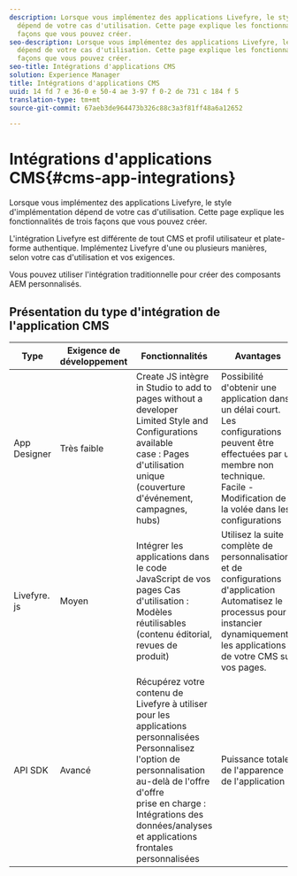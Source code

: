 ```yaml
---
description: Lorsque vous implémentez des applications Livefyre, le style d'implémentation
  dépend de votre cas d'utilisation. Cette page explique les fonctionnalités de trois
  façons que vous pouvez créer.
seo-description: Lorsque vous implémentez des applications Livefyre, le style d'implémentation
  dépend de votre cas d'utilisation. Cette page explique les fonctionnalités de trois
  façons que vous pouvez créer.
seo-title: Intégrations d'applications CMS
solution: Experience Manager
title: Intégrations d'applications CMS
uuid: 14 fd 7 e 36-0 e 50-4 ae 3-97 f 0-2 de 731 c 184 f 5
translation-type: tm+mt
source-git-commit: 67aeb3de964473b326c88c3a3f81ff48a6a12652

---
```



# Intégrations d'applications CMS{#cms-app-integrations}

Lorsque vous implémentez des applications Livefyre, le style d'implémentation dépend de votre cas d'utilisation. Cette page explique les fonctionnalités de trois façons que vous pouvez créer.

L'intégration Livefyre est différente de tout CMS et profil utilisateur et plate-forme authentique. Implémentez Livefyre d'une ou plusieurs manières, selon votre cas d'utilisation et vos exigences.

Vous pouvez utiliser l'intégration traditionnelle pour créer des composants AEM personnalisés.

## Présentation du type d'intégration de l'application CMS

| Type | Exigence de développement | Fonctionnalités | Avantages | Limites |
|--- |--- |--- |--- |--- |
| App Designer | Très faible | Create JS intègre in Studio to add to pages without a developer <br>Limited Style and Configurations available </br>case : Pages d'utilisation unique (couverture d'événement, campagnes, hubs) | Possibilité d'obtenir une application dans un délai court. <br>Les configurations peuvent être effectuées par un membre non technique. <br>Facile - Modification de la volée dans les configurations | Création d'une application à l'aide de Livefyre Studio d'abord <br>Non automatisée |
| Livefyre. js | Moyen | Intégrer les applications dans le code JavaScript de vos pages Cas <br>d'utilisation : Modèles réutilisables (contenu éditorial, revues de produit) | Utilisez la suite complète de personnalisations et de configurations <br>d'application Automatisez le processus pour instancier dynamiquement les applications de votre CMS sur vos pages. | Need a developer up - front. |
| API SDK | Avancé | Récupérez votre contenu de Livefyre à utiliser pour les applications personnalisées <br>Personnalisez l'option de personnalisation au-delà de l'offre d'offre <br>prise en charge : Intégrations des données/analyses et applications frontales personnalisées | Puissance totale de l'apparence de l'application | Nécessite un développement vers le haut - avant. <br>Niveau supérieur d'effort de développement à implémenter. |
